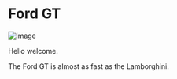 # Ford GT

![image](https://www.topgear.com/sites/default/files/cars-car/image/2017/05/row_0410_copy.jpg)

Hello welcome.

The Ford GT is almost as fast as the Lamborghini.
